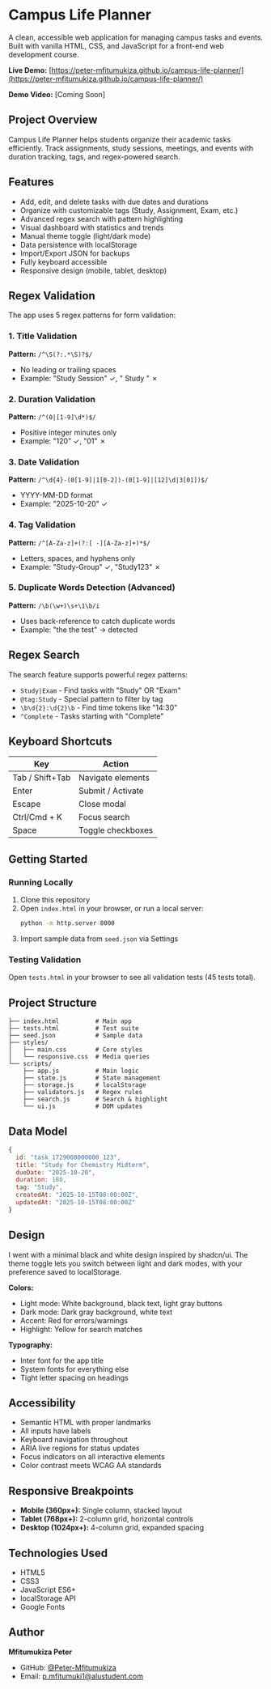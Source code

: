 # Campus Life Planner

A clean, accessible web application for managing campus tasks and events. Built with vanilla HTML, CSS, and JavaScript for a front-end web development course.

**Live Demo:** [https://peter-mfitumukiza.github.io/campus-life-planner/](https://peter-mfitumukiza.github.io/campus-life-planner/)

**Demo Video:** [Coming Soon]

## Project Overview

Campus Life Planner helps students organize their academic tasks efficiently. Track assignments, study sessions, meetings, and events with duration tracking, tags, and regex-powered search.

## Features

- Add, edit, and delete tasks with due dates and durations
- Organize with customizable tags (Study, Assignment, Exam, etc.)
- Advanced regex search with pattern highlighting
- Visual dashboard with statistics and trends
- Manual theme toggle (light/dark mode)
- Data persistence with localStorage
- Import/Export JSON for backups
- Fully keyboard accessible
- Responsive design (mobile, tablet, desktop)

## Regex Validation

The app uses 5 regex patterns for form validation:

### 1. Title Validation
**Pattern:** `/^\S(?:.*\S)?$/`
- No leading or trailing spaces
- Example: "Study Session" ✓, " Study " ✗

### 2. Duration Validation
**Pattern:** `/^(0|[1-9]\d*)$/`
- Positive integer minutes only
- Example: "120" ✓, "01" ✗

### 3. Date Validation
**Pattern:** `/^\d{4}-(0[1-9]|1[0-2])-(0[1-9]|[12]\d|3[01])$/`
- YYYY-MM-DD format
- Example: "2025-10-20" ✓

### 4. Tag Validation
**Pattern:** `/^[A-Za-z]+(?:[ -][A-Za-z]+)*$/`
- Letters, spaces, and hyphens only
- Example: "Study-Group" ✓, "Study123" ✗

### 5. Duplicate Words Detection (Advanced)
**Pattern:** `/\b(\w+)\s+\1\b/i`
- Uses back-reference to catch duplicate words
- Example: "the the test" → detected

## Regex Search

The search feature supports powerful regex patterns:

- `Study|Exam` - Find tasks with "Study" OR "Exam"
- `@tag:Study` - Special pattern to filter by tag
- `\b\d{2}:\d{2}\b` - Find time tokens like "14:30"
- `^Complete` - Tasks starting with "Complete"

## Keyboard Shortcuts

| Key | Action |
|-----|--------|
| Tab / Shift+Tab | Navigate elements |
| Enter | Submit / Activate |
| Escape | Close modal |
| Ctrl/Cmd + K | Focus search |
| Space | Toggle checkboxes |

## Getting Started

### Running Locally

1. Clone this repository
2. Open `index.html` in your browser, or run a local server:
   ```bash
   python -m http.server 8000
   ```
3. Import sample data from `seed.json` via Settings

### Testing Validation

Open `tests.html` in your browser to see all validation tests (45 tests total).

## Project Structure

```
├── index.html          # Main app
├── tests.html          # Test suite
├── seed.json           # Sample data 
├── styles/
│   ├── main.css        # Core styles
│   └── responsive.css  # Media queries
└── scripts/
    ├── app.js          # Main logic
    ├── state.js        # State management
    ├── storage.js      # localStorage
    ├── validators.js   # Regex rules
    ├── search.js       # Search & highlight
    └── ui.js           # DOM updates
```

## Data Model

```javascript
{
  id: "task_1729008000000_123",
  title: "Study for Chemistry Midterm",
  dueDate: "2025-10-20",
  duration: 180,
  tag: "Study",
  createdAt: "2025-10-15T08:00:00Z",
  updatedAt: "2025-10-15T08:00:00Z"
}
```

## Design

I went with a minimal black and white design inspired by shadcn/ui. The theme toggle lets you switch between light and dark modes, with your preference saved to localStorage.

**Colors:**
- Light mode: White background, black text, light gray buttons
- Dark mode: Dark gray background, white text
- Accent: Red for errors/warnings
- Highlight: Yellow for search matches

**Typography:**
- Inter font for the app title
- System fonts for everything else
- Tight letter spacing on headings

## Accessibility

- Semantic HTML with proper landmarks
- All inputs have labels
- Keyboard navigation throughout
- ARIA live regions for status updates
- Focus indicators on all interactive elements
- Color contrast meets WCAG AA standards

## Responsive Breakpoints

- **Mobile (360px+):** Single column, stacked layout
- **Tablet (768px+):** 2-column grid, horizontal controls
- **Desktop (1024px+):** 4-column grid, expanded spacing

## Technologies Used

- HTML5
- CSS3
- JavaScript ES6+ 
- localStorage API
- Google Fonts

## Author

**Mfitumukiza Peter**
- GitHub: [@Peter-Mfitumukiza](https://github.com/Peter-Mfitumukiza)
- Email: p.mfitumuki1@alustudent.com
